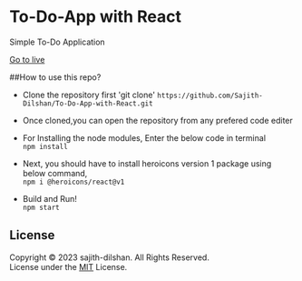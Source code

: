 # To-Do-App with React


Simple To-Do Application


[Go to live]()



##How to use this repo?

* Clone the repository first 'git clone' ``https://github.com/Sajith-Dilshan/To-Do-App-with-React.git``

* Once cloned,you can open the repository from any prefered code editer

 * For Installing the node modules, Enter the below code in terminal <br>
  <code>npm install </code>
  
  * Next, you should have to install heroicons version 1 package using below command,  <br> 
   <code>npm i @heroicons/react@v1 </code>

* Build and Run!  <br>
<code>npm start</code>




## License
Copyright © 2023 sajith-dilshan. All Rights Reserved.  <br>
License under the [MIT](License.txt) License.
